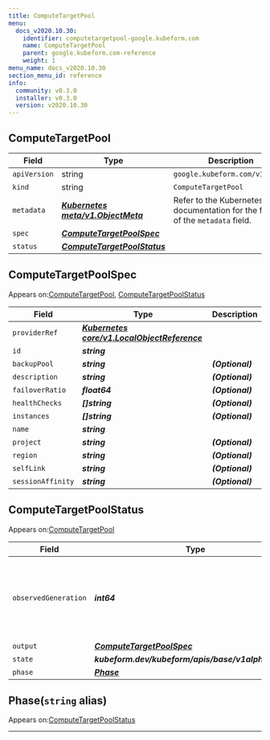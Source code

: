 ```yaml
---
title: ComputeTargetPool
menu:
  docs_v2020.10.30:
    identifier: computetargetpool-google.kubeform.com
    name: ComputeTargetPool
    parent: google.kubeform.com-reference
    weight: 1
menu_name: docs_v2020.10.30
section_menu_id: reference
info:
  community: v0.3.0
  installer: v0.3.0
  version: v2020.10.30
---
```


## ComputeTargetPool
| Field | Type | Description |
| ------ | ----- | ----------- |
| `apiVersion` | string | `google.kubeform.com/v1alpha1` |
|    `kind` | string | `ComputeTargetPool` |
| `metadata` | ***[Kubernetes meta/v1.ObjectMeta](https://v1-18.docs.kubernetes.io/docs/reference/generated/kubernetes-api/v1.18/#objectmeta-v1-meta)***|Refer to the Kubernetes API documentation for the fields of the `metadata` field.|
| `spec` | ***[ComputeTargetPoolSpec](#computetargetpoolspec)***||
| `status` | ***[ComputeTargetPoolStatus](#computetargetpoolstatus)***||
## ComputeTargetPoolSpec

Appears on:[ComputeTargetPool](#computetargetpool), [ComputeTargetPoolStatus](#computetargetpoolstatus)

| Field | Type | Description |
| ------ | ----- | ----------- |
| `providerRef` | ***[Kubernetes core/v1.LocalObjectReference](https://v1-18.docs.kubernetes.io/docs/reference/generated/kubernetes-api/v1.18/#localobjectreference-v1-core)***||
| `id` | ***string***||
| `backupPool` | ***string***| ***(Optional)*** |
| `description` | ***string***| ***(Optional)*** |
| `failoverRatio` | ***float64***| ***(Optional)*** |
| `healthChecks` | ***[]string***| ***(Optional)*** |
| `instances` | ***[]string***| ***(Optional)*** |
| `name` | ***string***||
| `project` | ***string***| ***(Optional)*** |
| `region` | ***string***| ***(Optional)*** |
| `selfLink` | ***string***| ***(Optional)*** |
| `sessionAffinity` | ***string***| ***(Optional)*** |
## ComputeTargetPoolStatus

Appears on:[ComputeTargetPool](#computetargetpool)

| Field | Type | Description |
| ------ | ----- | ----------- |
| `observedGeneration` | ***int64***| ***(Optional)*** Resource generation, which is updated on mutation by the API Server.|
| `output` | ***[ComputeTargetPoolSpec](#computetargetpoolspec)***| ***(Optional)*** |
| `state` | ***kubeform.dev/kubeform/apis/base/v1alpha1.State***| ***(Optional)*** |
| `phase` | ***[Phase](#phase)***| ***(Optional)*** |
## Phase(`string` alias)

Appears on:[ComputeTargetPoolStatus](#computetargetpoolstatus)

---
